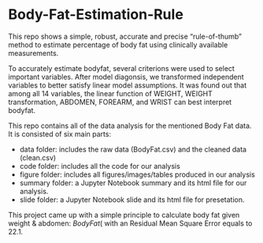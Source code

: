 # Body-Fat-Estimation-Rule
This repo shows a simple, robust, accurate and precise  “rule-of-thumb” method to estimate percentage of body fat using clinically available measurements. 

To accurately estimate bodyfat, several criterions were used to select important variables. After model diagonsis, we transformed independent variables to better satisfy linear model assumptions. It was found out that among all 14 variables, the linear function of WEIGHT, WEIGHT transformation, ABDOMEN, FOREARM, and WRIST can best interpret bodyfat.

This repo contains all of the data analysis for the mentioned Body Fat data. It is consisted of six main parts:

* data folder: includes the raw data (BodyFat.csv) and the cleaned data (clean.csv)
* code folder: includes all the code for our analysis
* figure folder: includes all figures/images/tables produced in our analysis
* summary folder: a Jupyter Notebook summary and its html file for our analysis.
* slide folder: a Jupyter Notebook slide and its html file for presetation.

This project came up with a simple principle to calculate body fat given weight & abdomen:
$BodyFat (%) = -50 + 0.3Weight(kg) + Abdomen(cm)$
with an Residual Mean Square Error equals to 22.1.
